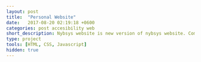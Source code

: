 ```yaml
---
layout: post
title:  "Personal Website"
date:   2017-08-20 02:19:18 +0600
categories: post accesibility web
short_description: Nybsys website is new version of nybsys website. Completely re-written wp theme with woocommerce support and advance admin functionality. 
type: project
tools: [HTML, CSS, Javascript]
hidden: true
---
```

